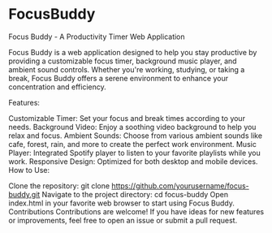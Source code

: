 # FocusBuddy

Focus Buddy - A Productivity Timer Web Application

Focus Buddy is a web application designed to help you stay productive by providing a customizable focus timer, background music player, and ambient sound controls. Whether you're working, studying, or taking a break, Focus Buddy offers a serene environment to enhance your concentration and efficiency.

Features:

Customizable Timer: Set your focus and break times according to your needs.
Background Video: Enjoy a soothing video background to help you relax and focus.
Ambient Sounds: Choose from various ambient sounds like cafe, forest, rain, and more to create the perfect work environment.
Music Player: Integrated Spotify player to listen to your favorite playlists while you work.
Responsive Design: Optimized for both desktop and mobile devices.
How to Use:

Clone the repository: git clone https://github.com/yourusername/focus-buddy.git
Navigate to the project directory: cd focus-buddy
Open index.html in your favorite web browser to start using Focus Buddy.
Contributions Contributions are welcome! If you have ideas for new features or improvements, feel free to open an issue or submit a pull request.

